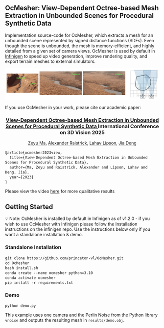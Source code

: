 ## OcMesher: View-Dependent Octree-based Mesh Extraction in Unbounded Scenes for Procedural Synthetic Data

Implementation source-code for <it>OcMesher</it>, which extracts a mesh for an unbounded scene represented by signed distance functions (SDFs). Even though the scene is unbounded, the mesh is memory-efficient, and highly detailed from a given set of camera views. OcMesher is used by default in [Infinigen](https://github.com/princeton-vl/infinigen) to speed up video generation, improve rendering quality, and export terrain meshes to external simulators.

<img src=".github/OcMesher.png" width='1000'>

If you use OcMesher in your work, please cite our academic paper:

<h3 align="center">
    <a href="https://arxiv.org/abs/2312.08364">
        View-Dependent Octree-based Mesh Extraction in Unbounded Scenes for Procedural Synthetic Data
    </a>
    International Conference on 3D Vision 2025
</h3>
<p align="center">
    <a href="https://mazeyu.github.io/">Zeyu Ma</a>, 
    <a href="http://araistrick.com/">Alexander Raistrick</a>, 
    <a href="https://www.lahavlipson.com/">Lahav Lipson</a>, 
    <a href="http://www.cs.princeton.edu/~jiadeng">Jia Deng</a><br>
</p>

```
@article{ocmesher2023view,
  title={View-Dependent Octree-based Mesh Extraction in Unbounded Scenes for Procedural Synthetic Data},
  author={Ma, Zeyu and Raistrick, Alexander and Lipson, Lahav and Deng, Jia},
  year={2023}
}
```

Please view the video [here](https://youtu.be/YA1c5L0Ncuw) for more qualitative results

## Getting Started

:bulb: Note: OcMesher is installed by default in Infinigen as of v1.2.0 - if you wish to use OcMesher with Infinigen please follow the Installation instructions on the infinigen repo. Use the instructions below only if you want a standalone installation & demo. 

### Standalone Installation

```
git clone https://github.com/princeton-vl/OcMesher.git
cd OcMesher
bash install.sh
conda create --name ocmesher python=3.10
conda activate ocmesher
pip install -r requirements.txt
```


### Demo

```
python demo.py
```

This example uses one camera and the Perlin Noise from the Python library `vnoise` and outputs the resulting mesh in `results/demo.obj`.
